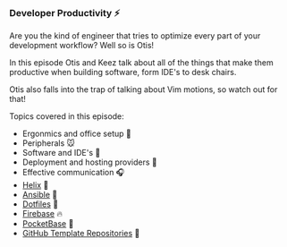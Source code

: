### Developer Productivity ⚡

Are you the kind of engineer that tries to optimize every part of your development workflow? Well so is Otis!

In this episode Otis and Keez talk about all of the things that make them productive when building software, form IDE's to desk chairs.

Otis also falls into the trap of talking about Vim motions, so watch out for that!

Topics covered in this episode:

- Ergonmics and office setup 🍨
- Peripherals 🐭
- Software and IDE's 🐞
- Deployment and hosting providers 🔮
- Effective communication 🎧
- [Helix](https://github.com/helix-editor/helix) 🧬
- [Ansible](https://www.ansible.com/) 🎩
- [Dotfiles](https://github.com/chopfitzroy/dotfiles-experiment) 🍍
- [Firebase](https://firebase.google.com/) 🔥
- [PocketBase](https://pocketbase.io/) 💎
- [GitHub Template Repositories](https://docs.github.com/en/repositories/creating-and-managing-repositories/creating-a-template-repository) 🚀


